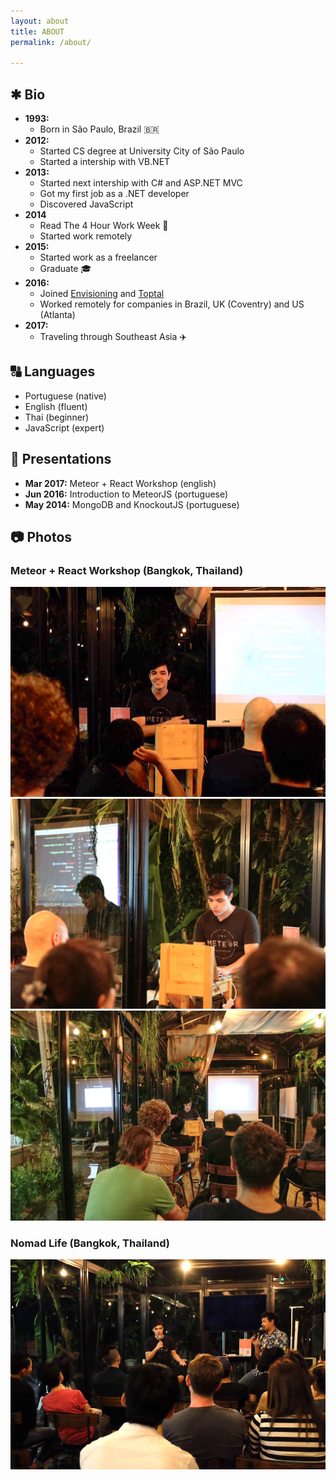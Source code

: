```yaml
---
layout: about
title: ABOUT
permalink: /about/

---
```


## ✱ Bio
- **1993:**  
    - Born in São Paulo, Brazil 🇧🇷 
- **2012:** 
    - Started CS degree at University City of São Paulo
    - Started a intership with VB.NET
- **2013:** 
    - Started next intership with C# and ASP.NET MVC
    - Got my first job as a .NET developer
    - Discovered JavaScript
- **2014**
    - Read The 4 Hour Work Week 📖
    - Started work remotely
- **2015:** 
    - Started work as a freelancer
    - Graduate 🎓
- **2016:**
    - Joined <a href="http://envisioning.io">Envisioning</a> and <a href="https://www.toptal.com/#utilize-amazing-computer-engineers-now">Toptal</a>
    - Worked remotely for companies in Brazil, UK (Coventry) and US (Atlanta)
- **2017:** 
    - Traveling through Southeast Asia ✈️ ️

## 🔠 Languages
- Portuguese (native)
- English (fluent)
- Thai (beginner)
- JavaScript (expert)

## 👀 Presentations

- **Mar 2017:** Meteor + React Workshop (english)
- **Jun 2016:** Introduction to MeteorJS (portuguese)
- **May 2014:** MongoDB and KnockoutJS (portuguese)

## 📷 Photos
 
### Meteor + React Workshop (Bangkok, Thailand)

<img src="/img/thailand/devcorner_1.jpg" />

<img src="/img/thailand/devcorner_5.jpg" />

<img src="/img/thailand/devcorner_6.jpg" />

### Nomad Life (Bangkok, Thailand)

<img src="/img/thailand/nomadlife.jpg" />


